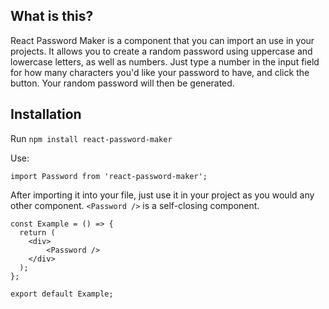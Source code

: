 ## What is this?

React Password Maker is a component that you can import an use in your projects. It allows you to create a random password using uppercase and lowercase letters, as well as numbers. Just type a number in the input field for how many characters you'd like your password to have, and click the button. Your random password will then be generated.

## Installation

Run `npm install react-password-maker`

Use:

```
import Password from 'react-password-maker';
```

After importing it into your file, just use it in your project as you would any other component. `<Password />` is a self-closing component.

```
const Example = () => {
  return (
    <div>
    	<Password />
    </div>
  );
};

export default Example;

```
